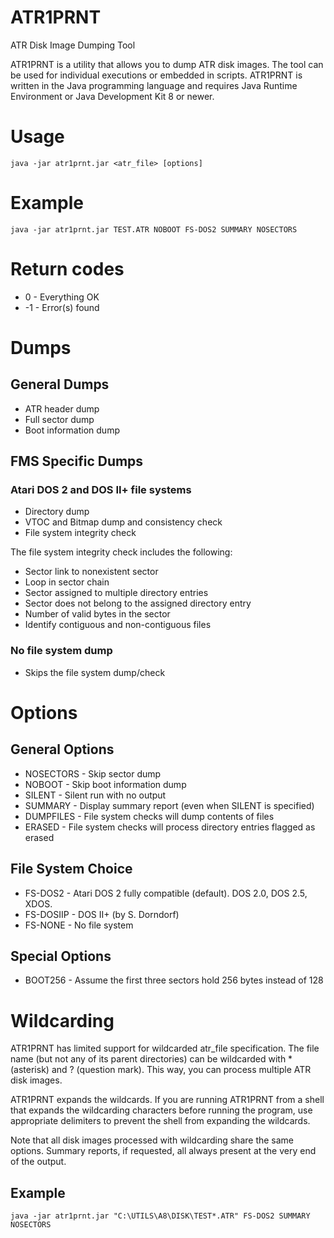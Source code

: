 # ATR1PRNT
ATR Disk Image Dumping Tool

ATR1PRNT is a utility that allows you to dump ATR disk images. The tool can
be used for individual executions or embedded in scripts. ATR1PRNT is written in the Java programming language and requires Java Runtime Environment or Java Development Kit 8 or newer.

# Usage
    java -jar atr1prnt.jar <atr_file> [options]

# Example
    java -jar atr1prnt.jar TEST.ATR NOBOOT FS-DOS2 SUMMARY NOSECTORS

# Return codes

*  0 - Everything OK
* -1 - Error(s) found

# Dumps

## General Dumps

* ATR header dump
* Full sector dump
* Boot information dump

## FMS Specific Dumps

### Atari DOS 2 and DOS II+ file systems

 * Directory dump
 * VTOC and Bitmap dump and consistency check
 * File system integrity check
 
The file system integrity check includes the following:

 * Sector link to nonexistent sector
 * Loop in sector chain
 * Sector assigned to multiple directory entries
 * Sector does not belong to the assigned directory entry
 * Number of valid bytes in the sector
 * Identify contiguous and non-contiguous files

### No file system dump

 * Skips the file system dump/check

# Options

## General Options

* NOSECTORS - Skip sector dump
* NOBOOT - Skip boot information dump
* SILENT - Silent run with no output
* SUMMARY - Display summary report (even when SILENT is specified)
* DUMPFILES - File system checks will dump contents of files
* ERASED - File system checks will process directory entries flagged as erased

## File System Choice

* FS-DOS2 - Atari DOS 2 fully compatible (default). DOS 2.0, DOS 2.5, XDOS.
* FS-DOSIIP - DOS II+ (by S. Dorndorf)
* FS-NONE - No file system

## Special Options

* BOOT256 - Assume the first three sectors hold 256 bytes instead of 128

# Wildcarding

ATR1PRNT has limited support for wildcarded atr_file specification. The file
name (but not any of its parent directories) can be wildcarded with * (asterisk) and ? (question mark).
This way, you can process multiple ATR disk images.

ATR1PRNT expands the wildcards. If you are running ATR1PRNT from a shell that
expands the wildcarding characters before running the program,
use appropriate delimiters to prevent the shell from expanding the wildcards.

Note that all disk images processed with wildcarding share the same options.
Summary reports, if requested, all always present at the very end of the output.


## Example

    java -jar atr1prnt.jar "C:\UTILS\A8\DISK\TEST*.ATR" FS-DOS2 SUMMARY NOSECTORS
